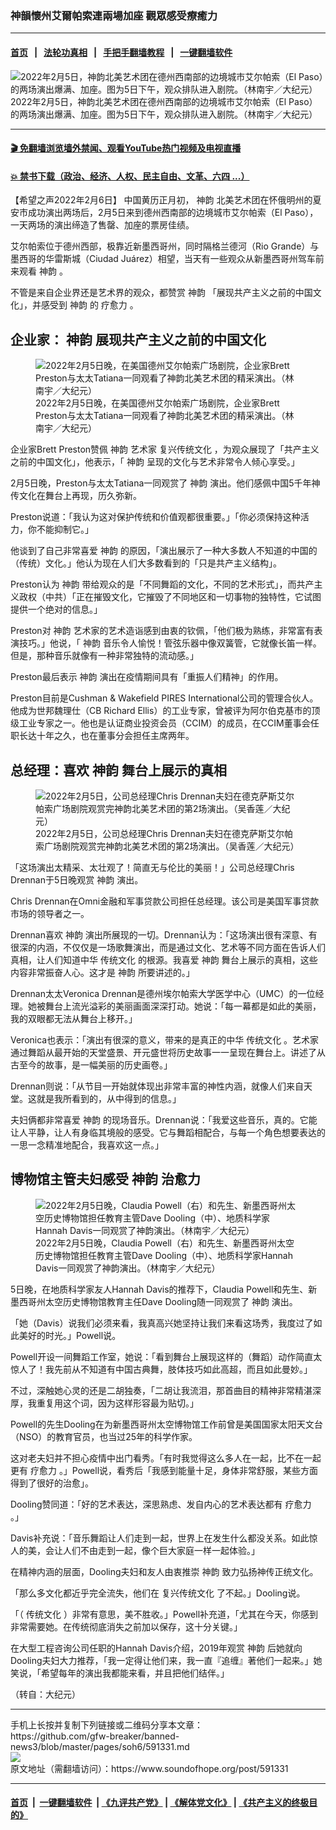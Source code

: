 ### 神韻懷州艾爾帕索連兩場加座 觀眾感受療癒力
------------------------

#### [首页](https://github.com/gfw-breaker/banned-news3/blob/master/README.md) &nbsp;&nbsp;|&nbsp;&nbsp; [法轮功真相](https://github.com/begood0513/basic/blob/master/README.md)  &nbsp;&nbsp;|&nbsp;&nbsp; [手把手翻墙教程](https://github.com/gfw-breaker/guides/wiki)  &nbsp;&nbsp;|&nbsp;&nbsp; [一键翻墙软件](https://github.com/gfw-breaker/nogfw/blob/master/README.md)  



<div><img alt="2022年2月5日，神韵北美艺术团在德州西南部的边境城市艾尔帕索（El Paso）的两场演出爆满、加座。图为5日下午，观众排队进入剧院。（林南宇／大纪元）" src="https://img.soundofhope.org/2022-02/1644182854765.jpg"/>
<br/><figcaption class="caption">
 2022年2月5日，神韵北美艺术团在德州西南部的边境城市艾尔帕索（El Paso）的两场演出爆满、加座。图为5日下午，观众排队进入剧院。（林南宇／大纪元）
</figcaption></div><hr/>

#### [ 🎬  免翻墙浏览墙外禁闻、观看YouTube热门视频及电视直播](https://github.com/gfw-breaker/HelloWorld)

#### [ 💥  禁书下载（政治、经济、人权、民主自由、文革、六四 ...）](https://github.com/gfw-breaker/books/blob/master/README.md)

<div><div class="Content__Wrapper sc-1bvya0-0 grZQxZ">
 <p class="meta-top">
  <span class="meta">
   【希望之声2022年2月6日】
  </span>
  中国黄历正月初，
  <ok href="/term/16755">
   神韵
  </ok>
  北美艺术团在怀俄明州的夏安市成功演出两场后，2月5日来到德州西南部的边境城市艾尔帕索（El Paso），一天两场的演出缔造了售罄、加座的票房佳绩。
 </p>
 <p>
  艾尔帕索位于德州西部，极靠近新墨西哥州，同时隔格兰德河（Rio Grande）与墨西哥的华雷斯城（Ciudad Juárez）相望，当天有一些观众从新墨西哥州驾车前来观看
  <ok href="/term/16755">
   神韵
  </ok>
  。
 </p>
 <p>
  不管是来自企业界还是艺术界的观众，都赞赏
  <ok href="/term/16755">
   神韵
  </ok>
  「展现共产主义之前的中国文化」，并感受到
  <ok href="/term/16755">
   神韵
  </ok>
  的
  <ok href="/term/691516">
   疗愈力
  </ok>
  。
 </p>
 <h2>
  企业家：
  <ok href="/term/16755">
   神韵
  </ok>
  展现共产主义之前的中国文化
 </h2>
 <figure class="OImage__StyledFigure-sc-1lfley0-0 hHSfVg">
  <img alt="2022年2月5日晚，在美国德州艾尔帕索广场剧院，企业家Brett Preston与太太Tatiana一同观看了神韵北美艺术团的精采演出。（林南宇／大纪元）" src="https://img.soundofhope.org/2022-02/1644183099771.jpg"/>
  <br/><figcaption>
   2022年2月5日晚，在美国德州艾尔帕索广场剧院，企业家Brett Preston与太太Tatiana一同观看了神韵北美艺术团的精采演出。（林南宇／大纪元）
  </figcaption>
 </figure>
 <p>
  企业家Brett Preston赞佩
  <ok href="/term/16755">
   神韵
  </ok>
  艺术家
  <ok href="/term/19774">
   复兴传统文化
  </ok>
  ，为观众展现了「共产主义之前的中国文化」，他表示，「
  <ok href="/term/16755">
   神韵
  </ok>
  呈现的文化与艺术非常令人倾心享受。」
 </p>
 <p>
  2月5日晚，Preston与太太Tatiana一同观赏了
  <ok href="/term/16755">
   神韵
  </ok>
  演出。他们感佩中国5千年神传文化在舞台上再现，历久弥新。
 </p>
 <p>
  Preston说道：「我认为这对保护传统和价值观都很重要。」「你必须保持这种活力，你不能抑制它。」
 </p>
 <p>
  他谈到了自己非常喜爱
  <ok href="/term/16755">
   神韵
  </ok>
  的原因，「演出展示了一种大多数人不知道的中国的（传统）文化。」他认为现在人们大多数看到的「只是共产主义结构」。
 </p>
 <p>
  Preston认为
  <ok href="/term/16755">
   神韵
  </ok>
  带给观众的是「不同舞蹈的文化，不同的艺术形式」，而共产主义政权（中共）「正在摧毁文化，它摧毁了不同地区和一切事物的独特性，它试图提供一个绝对的信息。」
 </p>
 <p>
  Preston对
  <ok href="/term/16755">
   神韵
  </ok>
  艺术家的艺术造诣感到由衷的钦佩，「他们极为熟练，非常富有表演技巧。」他说，「
  <ok href="/term/16755">
   神韵
  </ok>
  音乐令人愉悦！管弦乐器中像双簧管，它就像长笛一样。但是，那种音乐就像有一种非常独特的流动感。」
 </p>
 <p>
  Preston最后表示
  <ok href="/term/16755">
   神韵
  </ok>
  演出在疫情期间具有「重振人们精神」的作用。
 </p>
 <p>
  Preston目前是Cushman &amp; Wakefield PIRES International公司的管理合伙人。他成为世邦魏理仕（CB Richard Ellis）的工业专家，曾被评为阿尔伯克基市的顶级工业专家之一。他也是认证商业投资会员（CCIM）的成员，在CCIM董事会任职长达十年之久，也在董事分会担任主席两年。
 </p>
 <h2>
  总经理：喜欢
  <ok href="/term/16755">
   神韵
  </ok>
  舞台上展示的真相
 </h2>
 <figure class="OImage__StyledFigure-sc-1lfley0-0 hHSfVg">
  <img alt="2022年2月5日，公司总经理Chris Drennan夫妇在德克萨斯艾尔帕索广场剧院观赏完神韵北美艺术团的第2场演出。（吴香莲／大纪元）" src="https://img.soundofhope.org/2022-02/1644183132714.jpg"/>
  <br/><figcaption>
   2022年2月5日，公司总经理Chris Drennan夫妇在德克萨斯艾尔帕索广场剧院观赏完神韵北美艺术团的第2场演出。（吴香莲／大纪元）
  </figcaption>
 </figure>
 <p>
  「这场演出太精采、太壮观了！简直无与伦比的美丽！」公司总经理Chris Drennan于5日晚观赏
  <ok href="/term/16755">
   神韵
  </ok>
  演出。
 </p>
 <p>
  Chris Drennan在Omni金融和军事贷款公司担任总经理。该公司是美国军事贷款市场的领导者之一。
 </p>
 <p>
  Drennan喜欢
  <ok href="/term/16755">
   神韵
  </ok>
  演出所展现的一切。Drennan认为：「这场演出很有深意、有很深的内涵，不仅仅是一场歌舞演出，而是通过文化、艺术等不同方面在告诉人们真相，让人们知道中华
  <ok href="/term/2000">
   传统文化
  </ok>
  的根源。我喜爱
  <ok href="/term/16755">
   神韵
  </ok>
  舞台上展示的真相，这些内容非常振奋人心。这才是
  <ok href="/term/16755">
   神韵
  </ok>
  所要讲述的。」
 </p>
 <p>
  Drennan太太Veronica Drennan是德州埃尔帕索大学医学中心（UMC）的一位经理。她被舞台上流光溢彩的美丽画面深深打动。她说：「每一幕都是如此的美丽，我的双眼都无法从舞台上移开。」
 </p>
 <p>
  Veronica也表示：「演出有很深的意义，带来的是真正的中华
  <ok href="/term/2000">
   传统文化
  </ok>
  。艺术家通过舞蹈从最开始的天堂盛景、开元盛世将历史故事一一呈现在舞台上。讲述了从古至今的故事，是一幅美丽的历史画卷。」
 </p>
 <p>
  Drennan则说：「从节目一开始就体现出非常丰富的神性内涵，就像人们来自天堂。这就是我所看到的，从中得到的信息。」
 </p>
 <p>
  夫妇俩都非常喜爱
  <ok href="/term/16755">
   神韵
  </ok>
  的现场音乐。Drennan说：「我爱这些音乐，真的。它能让人平静，让人有身临其境般的感受。它与舞蹈相配合，与每一个角色想要表达的一思一念精准地配合，我喜欢这一点。」
 </p>
 <h2>
  博物馆主管夫妇感受
  <ok href="/term/16755">
   神韵
  </ok>
  治愈力
 </h2>
 <figure class="OImage__StyledFigure-sc-1lfley0-0 hHSfVg">
  <img alt="2022年2月5日晚，Claudia Powell（右）和先生、新墨西哥州太空历史博物馆担任教育主管Dave Dooling（中）、地质科学家Hannah Davis一同观赏了神韵演出。（林南宇／大纪元）" src="https://img.soundofhope.org/2022-02/1644183167038.jpg"/>
  <br/><figcaption>
   2022年2月5日晚，Claudia Powell（右）和先生、新墨西哥州太空历史博物馆担任教育主管Dave Dooling（中）、地质科学家Hannah Davis一同观赏了神韵演出。（林南宇／大纪元）
  </figcaption>
 </figure>
 <p>
  5日晚，在地质科学家友人Hannah Davis的推荐下，Claudia Powell和先生、新墨西哥州太空历史博物馆教育主任Dave Dooling随一同观赏了
  <ok href="/term/16755">
   神韵
  </ok>
  演出。
 </p>
 <p>
  「她（Davis）说我们必须来看，我真高兴她坚持让我们来看这场秀，我度过了如此美好的时光。」Powell说。
 </p>
 <p>
  Powell开设一间舞蹈工作室，她说：「看到舞台上展现这样的（舞蹈）动作简直太惊人了！我先前从不知道有中国古典舞，肢体技巧如此高超，而且如此曼妙。」
 </p>
 <p>
  不过，深触她心灵的还是二胡独奏，「二胡让我流泪，那首曲目的精神非常精湛深厚，我重复用这个词，因为这样形容最为贴切。」
 </p>
 <p>
  Powell的先生Dooling在为新墨西哥州太空博物馆工作前曾是美国国家太阳天文台（NSO）的教育官员，也当过25年的科学作家。
 </p>
 <p>
  这对老夫妇并不担心疫情中出门看秀。「有时我觉得这么多人在一起，比不在一起更有
  <ok href="/term/691516">
   疗愈力
  </ok>
  。」Powell说，看秀后「我感到能量十足，身体非常舒服，某些方面得到了很好的治愈」。
 </p>
 <p>
  Dooling赞同道：「好的艺术表达，深思熟虑、发自内心的艺术表达都有
  <ok href="/term/691516">
   疗愈力
  </ok>
  。」
 </p>
 <p>
  Davis补充说：「音乐舞蹈让人们走到一起，世界上在发生什么都没关系。如此惊人的美，会让人们不由走到一起，像个巨大家庭一样一起体验。」
 </p>
 <p>
  在精神内涵的层面，Dooling夫妇和友人由衷推崇
  <ok href="/term/16755">
   神韵
  </ok>
  致力弘扬神传正统文化。
 </p>
 <p>
  「那么多文化都近乎完全流失，他们在
  <ok href="/term/19774">
   复兴传统文化
  </ok>
  了不起。」Dooling说。
 </p>
 <p>
  「（
  <ok href="/term/2000">
   传统文化
  </ok>
  ）非常有意思，美不胜收。」Powell补充道，「尤其在今天，你感到非常需要她。在传统彻底消失之前加以保存，这十分关键。」
 </p>
 <p>
  在大型工程咨询公司任职的Hannah Davis介绍，2019年观赏
  <ok href="/term/16755">
   神韵
  </ok>
  后她就向Dooling夫妇大力推荐，「我一定得让他们来，我一直『追缠』著他们一起来。」她笑说，「希望每年的演出我都能来看，并且把他们结伴。」
 </p>
 <p>
  （转自：大纪元）
 </p>
</div>
</div>
<hr/>
手机上长按并复制下列链接或二维码分享本文章：<br/>
https://github.com/gfw-breaker/banned-news3/blob/master/pages/soh6/591331.md <br/>
<a href='https://github.com/gfw-breaker/banned-news3/blob/master/pages/soh6/591331.md'><img src='https://github.com/gfw-breaker/banned-news3/blob/master/pages/soh6/591331.md.png'/></a> <br/>
原文地址（需翻墙访问）：https://www.soundofhope.org/post/591331


------------------------
#### [首页](https://github.com/gfw-breaker/banned-news3/blob/master/README.md) &nbsp;|&nbsp; [一键翻墙软件](https://github.com/gfw-breaker/nogfw/blob/master/README.md) &nbsp;| [《九评共产党》](https://github.com/gfw-breaker/9ping.md/blob/master/README.md#九评之一评共产党是什么) | [《解体党文化》](https://github.com/gfw-breaker/jtdwh.md/blob/master/README.md) | [《共产主义的终极目的》](https://github.com/gfw-breaker/gczydzjmd.md/blob/master/README.md)


<img src='http://gfw-breaker.win/banned-news3/pages/soh6/591331.md' width='0px' height='0px'/>